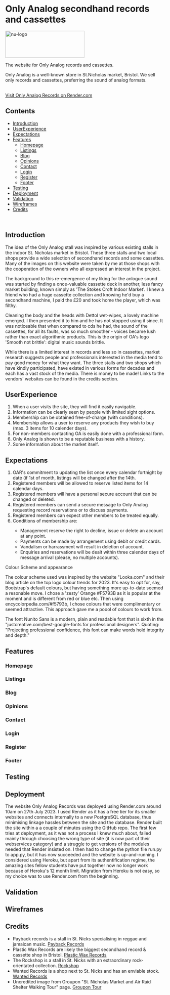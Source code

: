 # Only Analog secondhand records and cassettes

<img src="https://www.bristolcybersolutions.co.uk/uploads/1/4/4/2/144286628/oa-logo-11-july-2023_orig.jpg?raw=true" width="250" height="85" id="nu-logo" title="nu-logo" alt="nu-logo">
<br>
<p>The website for Only Analog records and cassettes.</p>
<p>Only Analog is a well-known store in St.Nicholas market, Bristol. We sell only records and cassettes, preferring the sound of analog formats.</p>
<br>
<a href="https://only-analog-records.onrender.com" title="Only Analog Records" alt="Only Analog Records" rel="noopener">Visit Only Analog Records on Render.com</a>

## Contents
* [Introduction](#introduction)
* [UserExperience](#userexperience)
* [Expectations](#expectations)
* [Features](#features)
    * [Homepage](#homepage)
    * [Listings](#listings)
    * [Blog](#blog)
    * [Opinions](#opinions)
    * [Contact](#contact)
    * [Login](#login)
    * [Register](#register)
    * [Footer](#footer)
* [Testing](#testing)
* [Deployment](#deployment)
* [Validation](#validation)
* [Wireframes](#wireframes)
* [Credits](#credits)

<br>

## Introduction

The idea of the Only Analog stall was inspired by various existing stalls in 
the indoor St. Nicholas market in Bristol. These three stalls and two local shops
provide a wide selection of secondhand records and some cassettes. Many of the images 
on this website were taken by me at those shops with the cooperation of the owners 
who all expressed an interest in the project.

The background to this re-emergence of my liking for the anlogue sound was started 
by finding a once-valuable cassette deck in another, less fancy market building,
known simply as 'The Stokes Croft Indoor Market'. I knew a friend who had a huge 
cassette collection and knowing he'd buy a secondhand machine, I paid the £20 and 
took home the player, which was filthy. 

Cleaning the body and the heads with Dettol wet-wipes, a lovely machine emerged.
I then presented it to him and he has not stopped using it since. It was noticeable 
that when compared to cds he had, the sound of the cassettes, for all its faults, 
was so much smoother - voices became lush rather than exact algorithmic products.
This is the origin of OA's logo 'Smooth not brittle': digital music sounds brittle.

While there is a limited interest in records and less so in cassettes, market research 
suggests people and professionals interested in the media tend to pay good money for what 
they want. The three stalls and two shops which have kindly participated, have existed in 
various forms for decades and each has a vast stock of the media. There is money to be made!
Links to the vendors' websites can be found in the credits section.

## UserExperience

<div class="flex-container">
  <ol>
    <li> When a user visits the site, they will find it easily navigable. 
    </li>
    <li> Information can be clearly seen by people with limited sight options. 
    </li>
    <li> Membership can be obtained free-of-charge (with conditions). 
    </li>
    <li> Membership allows a user to reserve any products they wish to buy (max. 3 items for 10 calender days). 
    </li>
    <li> For non-members contacting OA is easily done with a professional form. 
    </li>
    <li> Only Analog is shown to be a reputable business with a history. 
    </li>
    <li> Some information about the market itself.
    </li>
  </ol>
</div>

## Expectations

<div class="flex-container">
  <ol>
    <li> OAR's commitment to updating the list once every calendar fortnight by date (if 1st of month, listings will be changed after the 14th.
    </li>
    <li> Registered members will be allowed to reserve listed items for 14 calendar days.
    </li>
    <li> Registered members will have a personal secure account that can be changed or deleted.
    </li>
    <li> Registered members can send a secure message to Only Analog requesting record reservations or to discuss payments.
    </li>
    <li> Registered members can expect other members to be treated equally.
    </li>
    <li> Conditions of membership are:
    </li>
      <ul>
        <li> Management reserve the right to decline, issue or delete an account at any point. 
        </li>
        <li> Payments can be made by arrangement using debit or credit cards.
        </li>
        <li> Vandalism or harrassment will result in deletion of account.
        </li>
        <li> Enquiries and reservations will be dealt within three calender days of message arrival (please, no multiple accounts).
        </li>
      </ul>
    </li>
  </ol>
</div>

<p>Colour Scheme and appearance</p>
<!--- comment --->
The colour scheme used was inspired by the website "Looka.com" and their blog article
on the top logo colour trends for 2023. It's easy to opt for, say, Bootstrap's
default colours, but having something more up-to-date seemed a resonable move.
I chose a 'zesty' Orange #F5793B as it is popular at the moment and is different from
red or blue etc. Then using encycolorpedia.com/#f5793b, I chose
colours that were complimentary or seemed attractive. This approach gave
me a poool of colours to work from.

The font Nunito Sans is a modern, plain and readable font that is sixth
in the "justcreative.com/best-google-fonts for professional
designers". Quoting: "Projecting professional confidence, this font can 
make words hold integrity and depth."
<!--- comment --->

## Features
<!--- pages and footer --->
### Homepage
<!--- homepage --->
### Listings
<!--- listings --->
### Blog
<!--- blog --->
### Opinions
<!--- opinions --->
### Contact
<!--- contact --->
### Login
<!--- login --->
### Register
<!--- register --->
### Footer
<!--- footer --->

<!--- comment --->

## Testing

<!--- comment --->

## Deployment

The website Only Analog Records was deployed using Render.com around 10am on 27th July 2023. I used Render as it has a free tier for its smaller websites and connects internally to a new PostgreSQL database, thus minimising linkage hassles between the site and the database. Render built the site within a a couple of minutes using the GitHub repo. The first few tries at deployment, as it was not a process I knew much about, failed mainly through choosing the wrong type of site (it is now part of their webservices category) and a struggle to get versions of the modules needed that Render insisted on. I then had to change the python file run.py to app.py, but it has now succeeded and the website is up-and-running. I considered using Heroku, but apart from its authentification regime, the amazing sites fellow students have put together now no longer work because of Heroku's 12 month limit. Migration from Heroku is not easy, so my choice was to use Render.com from the beginning.

## Validation

<!--- comment --->

## Wireframes

<!--- comment --->

## Credits

<div align="left">
    <ul>
        <li>Payback records is a stall in St. Nicks specialising in reggae and jamaican music.
            <a href="https://www.bristol.gov.uk/st-nicholas-markets/shopping/payback-records" title="payback-records" alt="payback-records" target="_blank" rel="noopener">Payback Records
            </a>
        </li>
        <li>Plastic Wax Records are likely the biggest secondhand record & cassette shop in Bristol.
            <a href="https://plasticwaxrecords.com" title="plastic-wax" alt="plastic-wax" target="_blank" rel="noopener">Plastic Wax Records
            </a>
        </li>
        <li>The Rockshop is a stall in St. Nicks with an extraordinary rock-orientated collection.
            <a href="https://www.bristol.gov.uk/st-nicholas-markets/shopping/the-rock-shop" title="rockshop" alt="rockshop" target="_blank" rel="noopener">Rockshop
            </a>
        </li>
        <li>Wanted Records is a shop next to St. Nicks and has an enviable stock.
            <a href="https://www.wantedrecords.co.uk/" title="wanted-records" alt="wanted-records" target="_blank" rel="noopener">Wanted Records
            </a>
        </li>
        <li>Uncredited image from Groupon "St. Nicholas Market and Air Raid Shelter Walking Tour" page.
            <a href="https://www.groupon.co.uk/deals/viator-st-nicholas-market-and-air-raid-shelter-walking-tour" title="groupon-walking-tour" alt="groupon-walking-tour" target="_blank" 
             rel="noopener">Groupon Tour
            </a>
        </li>
    </ul
</div>
<!--- end --->

